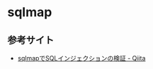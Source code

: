 # sqlmap

## 参考サイト

* [sqlmapでSQLインジェクションの検証 - Qiita](https://qiita.com/shyamahira/items/9f80d16c3436f9dea753)
